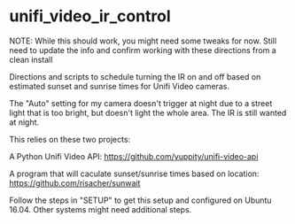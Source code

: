 # unifi_video_ir_control

NOTE: While this should work, you might need some tweaks for now. Still need to update the info and confirm working with these directions from a clean install

Directions and scripts to schedule turning the IR on and off based on estimated sunset and sunrise times for Unifi Video cameras.

The "Auto" setting for my camera doesn't trigger at night due to a street light that is too bright, but doesn't light the whole area.  The IR is still wanted at night.

This relies on these two projects:

A Python Unifi Video API:
https://github.com/yuppity/unifi-video-api

A program that will caculate sunset/sunrise times based on location:
https://github.com/risacher/sunwait

Follow the steps in "SETUP" to get this setup and configured on Ubuntu 16.04. Other systems might need additional steps.
